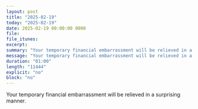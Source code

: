 ```yaml
---
layout: post
title: "2025-02-19"
today: "2025-02-19"
date: 2025-02-19 00:00:00 0000
file:
file_itunes:
excerpt:
summary: "Your temporary financial embarrassment will be relieved in a surprising manner."
message: "Your temporary financial embarrassment will be relieved in a surprising manner."
duration: "01:00"
length: "11444"
explicit: "no"
block: "no"
---
```

Your temporary financial embarrassment will be relieved in a surprising manner.

